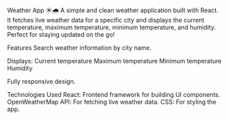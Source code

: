 Weather App ☀️🌧️
A simple and clean weather application built with React. It fetches live weather data for a specific city and displays the current temperature, maximum temperature, minimum temperature, and humidity. Perfect for staying updated on the go!

Features
Search weather information by city name.

Displays:
Current temperature
Maximum temperature
Minimum temperature
Humidity

Fully responsive design.

Technologies Used
React: Frontend framework for building UI components.
OpenWeatherMap API: For fetching live weather data.
CSS: For styling the app.
